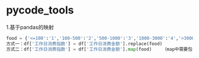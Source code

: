 # pycode_tools
1.基于pandas的映射
```  python
food = {'<=100':'1','100-500':'2','500-1000':'3','1000-3000':'4','>3000':'5'}
方式一：df['工作日消费指数'] = df['工作日消费金额'].replace(food)
方式二：df['工作日消费指数'] = df['工作日消费金额'].map(food)    （map中需要包含映射列的所有取值的映射关系）
```
